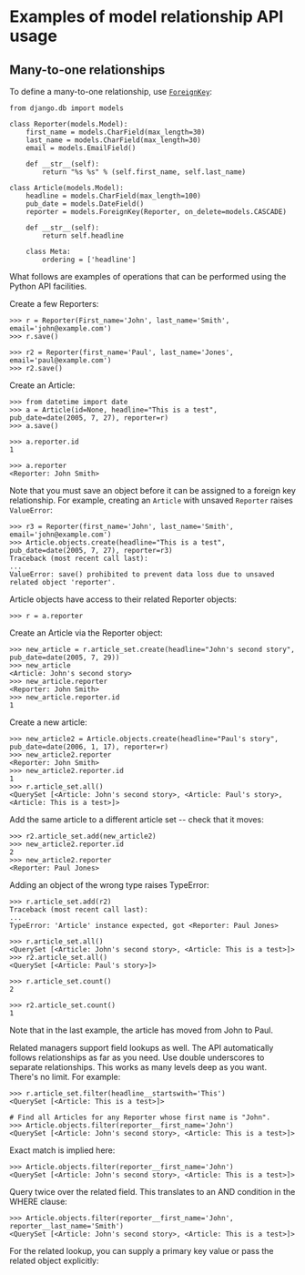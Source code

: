 # Examples of model relationship API usage

## Many-to-one relationships

To define a many-to-one relationship, use [`ForeignKey`](https://docs.djangoproject.com/en/4.0/ref/models/fields/#django.db.models.ForeignKey):
```
from django.db import models

class Reporter(models.Model):
    first_name = models.CharField(max_length=30)
    last_name = models.CharField(max_length=30)
    email = models.EmailField()

    def __str__(self):
        return "%s %s" % (self.first_name, self.last_name)

class Article(models.Model):
    headline = models.CharField(max_length=100)
    pub_date = models.DateField()
    reporter = models.ForeignKey(Reporter, on_delete=models.CASCADE)

    def __str__(self):
        return self.headline

    class Meta:
        ordering = ['headline']
```
What follows are examples of operations that can be performed using the Python API facilities.

Create a few Reporters:
```
>>> r = Reporter(First_name='John', last_name='Smith', email='john@example.com')
>>> r.save()

>>> r2 = Reporter(first_name='Paul', last_name='Jones', email='paul@example.com')
>>> r2.save()
```
Create an Article:
```
>>> from datetime import date
>>> a = Article(id=None, headline="This is a test", pub_date=date(2005, 7, 27), reporter=r)
>>> a.save()

>>> a.reporter.id
1

>>> a.reporter
<Reporter: John Smith>
```
Note that you must save an object before it can be assigned to a foreign key relationship. For example, creating an `Article` with unsaved `Reporter` raises `ValueError`:
```
>>> r3 = Reporter(first_name='John', last_name='Smith', email='john@example.com')
>>> Article.objects.create(headline="This is a test", pub_date=date(2005, 7, 27), reporter=r3)
Traceback (most recent call last):
...
ValueError: save() prohibited to prevent data loss due to unsaved related object 'reporter'.
```
Article objects have access to their related Reporter objects:
```
>>> r = a.reporter
```
Create an Article via the Reporter object:
```
>>> new_article = r.article_set.create(headline="John's second story", pub_date=date(2005, 7, 29))
>>> new_article
<Article: John's second story>
>>> new_article.reporter
<Reporter: John Smith>
>>> new_article.reporter.id
1
```
Create a new article:
```
>>> new_article2 = Article.objects.create(headline="Paul's story", pub_date=date(2006, 1, 17), reporter=r)
>>> new_article2.reporter
<Reporter: John Smith>
>>> new_article2.reporter.id
1
>>> r.article_set.all()
<QuerySet [<Article: John's second story>, <Article: Paul's story>, <Article: This is a test>]>
```
Add the same article to a different article set -- check that it moves:
```
>>> r2.article_set.add(new_article2)
>>> new_article2.reporter.id
2
>>> new_article2.reporter
<Reporter: Paul Jones>
```
Adding an object of the wrong type raises TypeError:
```
>>> r.article_set.add(r2)
Traceback (most recent call last):
...
TypeError: 'Article' instance expected, got <Reporter: Paul Jones>

>>> r.article_set.all()
<QuerySet [<Article: John's second story>, <Article: This is a test>]>
>>> r2.article_set.all()
<QuerySet [<Article: Paul's story>]>

>>> r.article_set.count()
2

>>> r2.article_set.count()
1
```
Note that in the last example, the article has moved from John to Paul.

Related managers support field lookups as well. The API automatically follows relationships as far as you need. Use double underscores to separate relationships. This works as many levels deep as you want. There's no limit. For example:
```
>>> r.article_set.filter(headline__startswith='This')
<QuerySet [<Article: This is a test>]>

# Find all Articles for any Reporter whose first name is "John".
>>> Article.objects.filter(reporter__first_name='John')
<QuerySet [<Article: John's second story>, <Article: This is a test>]>
```
Exact match is implied here:
```
>>> Article.objects.filter(reporter__first_name='John')
<QuerySet [<Article: John's second story>, <Article: This is a test>]>
```
Query twice over the related field. This translates to an AND condition in the WHERE clause:
```
>>> Article.objects.filter(reporter__first_name='John', reporter__last_name='Smith')
<QuerySet [<Article: John's second story>, <Article: This is a test>]>
```
For the related lookup, you can supply a primary key value or pass the related object explicitly:
```
